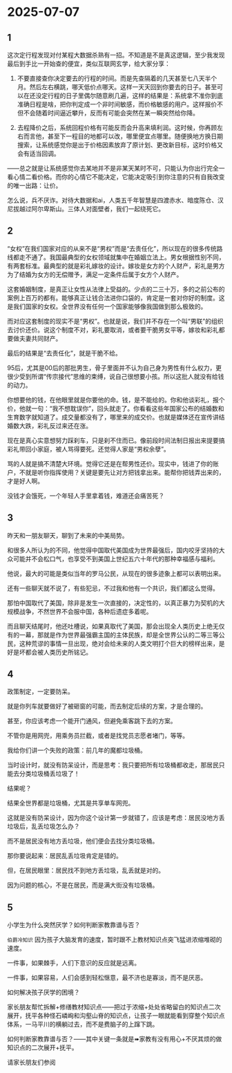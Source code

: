 # 2025-07-07

## 1

这次定行程发现对付某程大数据杀熟有一招。不知道是不是真这逻辑，至少我发现最后到手比一开始查的便宜，类似互联网玄学，给大家分享：

1. 不要直接查你决定要去的行程的时间。而是先查隔着的几天甚至七八天半个月。然后左右横跳，哪天低价点哪天。这样一天天回到你要去的日子。甚至可以在还没定行程的日子里偶尔随意刷几遍，这样的结果是：系统拿不准你到底准确日程是啥，把你判定成一个非时间敏感，而价格敏感的用户。这样报价不但不会随着时间逼近攀升，反而有可能会突然在某一瞬突然给你降。

2. 去程降价之后，系统回程价格有可能反而会升高来填利润。这时候，你再顾左右而言他，甚至下一程目的地都可以改，哪里便宜点哪里。随便换地方换日期搜索，让系统感觉你是出于价格因素放弃了原计划、更改新目标，这时价格又会有适当回调。

——总之就是让系统感觉你去某地并不是非某天某时不可，只能认为你出行完全一看心情二看价格。而你的心情它不能决定，它能决定吸引到你注意的只有自我改变的唯一出路：让价。

怎么说，兵不厌诈。对待大数据和ai，人类五千年智慧是四渡赤水、暗度陈仓、汉尼拔越过阿尔卑斯山。三体人对面壁者，我们一起绕死它。

## 2

“女权”在我们国家对应的从来不是“男权”而是“去责任化”，所以现在的很多传统路线都走不通了。我国最典型的女权领域就集中在婚姻立法上。男女根据性别不同，有两套标准。最典型的就是彩礼嫁妆的设计。嫁妆是女方的个人财产，彩礼是男方为了结婚为女方的无偿赠予，满足一定条件后属于女方个人财产。

这套婚姻制度，是真正让女性从法律上受益的。少点的二三十万，多的之前公布的案例上百万的都有。能够真正让钱合法进你口袋的，肯定是一套对你好的制度。这是我们国家的女权。全世界没有任何一个国家能够像我国做到那么极致的。

而对应这套制度的现实不是“男权”。也就是说，我们并不存在一个叫“男联”的组织去讨价还价。说这个制度不对，彩礼要取消，或者要干脆男女平等，嫁妆和彩礼都要做夫妻共同财产。

最后的结果是“去责任化”，就是干脆不给。

95后，尤其是00后的那批男生，骨子里面并不认为自己身为男性有什么权力，更很少受到所谓“传宗接代”思维的束缚，说自己很想要小孩。所以这批人就没有给钱的动力。

你想要他的钱，在他眼里就是你要他的命。钱，是不能给的。你和他谈彩礼，报个价，他就一句：“我不想耽误你”，回头就走了。你看看这些年国家公布的结婚数和生育数字就知道了。成交量都没有了，哪里来的成交价。也就是媒体还在宣传讲结婚数大跌，彩礼反过来还在涨。

现在是真心实意想努力踩刹车，只是刹不住而已。像前段时间法制日报出来提要搞彩礼带回小家庭，被人骂得要死。还觉得人家是“男权余孽”。

骂的人就是搞不清楚大环境。觉得它还是在帮男性还价。现实中，钱进了你的账户，不就是听你指挥使用？关键是要先让对方把钱拿出来。能帮你把钱弄出来的，才是好人啊。

没钱才会饿死，一个年轻人手里拿着钱，难道还会痛苦死？

## 3

昨天和一朋友聊天，聊到了未来的中美局势。

和很多人所认为的不同，他觉得中国取代美国成为世界最强后，国内咬牙坚持的大众可能并不会松口气，也享受不到美国上世纪五六十年代的那种幸福感与福利。

他说，最大的可能是类似当年的罗马公民，从现在的很多迹象上都可以表明出来。

还有一些聊天就不说了，有些犯忌，不过我和他有一个共识，我们都这么觉得。

那怕中国取代了美国，除非是发生一次直接的，决定性的，以真正暴力为契机的大规模战争，不然世界不会服中国，各种后遗症多着呢。

而且聊天结尾时，他还吐槽说，如果真取代了美国，那会出现全人类历史上绝无仅有的一幕，那就是作为世界最强霸主国的主体民族，却是全世界公认的二等三等公民，这种荒谬的事情一旦出现，绝对会给未来的人类文明打个巨大的榜样出来，是好是坏都会被人类历史所铭记。

## 4

政策制定，一定要防呆。

就是你列车就要做好了被砸窗的可能，而去制定后续的方案，才是合理的。

甚至，你应该考虑一个能开门通风，但避免乘客跳下去的方案。

不管你是用网兜，用乘务员拦截，或者是找党员志愿者堵门，等等。

我给你们讲一个失败的政策：前几年的魔都垃圾桶。

当时设计时，就没有防呆设计，而是思考：我只要把所有垃圾桶都收走，那居民只能去分类垃圾桶丢垃圾了！

结果呢？

结果全世界都是垃圾桶，尤其是共享单车网兜。

这就是没有防呆设计，因为你这个设计第一步就错了，应该是考虑：居民没地方丢垃圾后，乱丢垃圾怎么办？

而不是居民没有地方丢垃圾，他们便会去找分类垃圾桶。

那你要说起来：居民乱丢垃圾肯定是错的。

但，在居民眼里：居民找不到地方丢垃圾，乱丢就是对的。

因为问题的核心，不是在居民，而是满大街没有垃圾桶。

## 5

小学生为什么突然厌学？如何判断家教靠谱与否？

`伯爵冷知识` 因为孩子大脑发育的速度，暂时跟不上教材知识点突飞猛进浓缩堆砌的速度。

一件事，如果棘手，人们下意识的反应就是远离。

一件事，如果容易，人们会感到轻松惬意，最不济也是寡淡，而不是厌恶。

如何解决孩子厌学的困境？

家长朋友帮忙拆解+修缮教材知识点——把过于浓缩+处处省略留白的知识点二次展开，抚平各种怪石嶙峋和沟壑山脊的知识点，让孩子一眼就能看到穿整个知识点体系，一马平川的横躺过去，而不是费脑子的上蹿下跳。

如何判断家教靠谱与否？——其中关键一条就是➠家教有没有用心+不厌其烦的做知识点的二次展开+抚平。

请家长朋友们参阅



